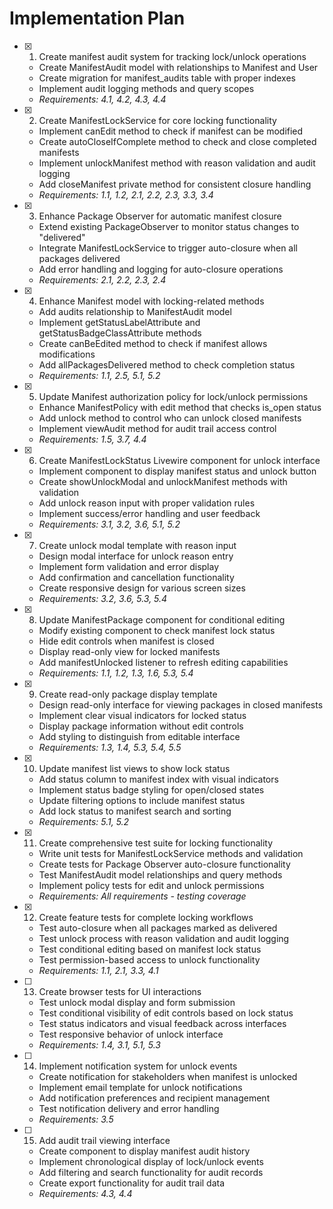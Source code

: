 # Implementation Plan

- [x] 1. Create manifest audit system for tracking lock/unlock operations
  - Create ManifestAudit model with relationships to Manifest and User
  - Create migration for manifest_audits table with proper indexes
  - Implement audit logging methods and query scopes
  - _Requirements: 4.1, 4.2, 4.3, 4.4_

- [x] 2. Create ManifestLockService for core locking functionality
  - Implement canEdit method to check if manifest can be modified
  - Create autoCloseIfComplete method to check and close completed manifests
  - Implement unlockManifest method with reason validation and audit logging
  - Add closeManifest private method for consistent closure handling
  - _Requirements: 1.1, 1.2, 2.1, 2.2, 2.3, 3.3, 3.4_

- [x] 3. Enhance Package Observer for automatic manifest closure
  - Extend existing PackageObserver to monitor status changes to "delivered"
  - Integrate ManifestLockService to trigger auto-closure when all packages delivered
  - Add error handling and logging for auto-closure operations
  - _Requirements: 2.1, 2.2, 2.3, 2.4_

- [x] 4. Enhance Manifest model with locking-related methods
  - Add audits relationship to ManifestAudit model
  - Implement getStatusLabelAttribute and getStatusBadgeClassAttribute methods
  - Create canBeEdited method to check if manifest allows modifications
  - Add allPackagesDelivered method to check completion status
  - _Requirements: 1.1, 2.5, 5.1, 5.2_

- [x] 5. Update Manifest authorization policy for lock/unlock permissions
  - Enhance ManifestPolicy with edit method that checks is_open status
  - Add unlock method to control who can unlock closed manifests
  - Implement viewAudit method for audit trail access control
  - _Requirements: 1.5, 3.7, 4.4_

- [x] 6. Create ManifestLockStatus Livewire component for unlock interface
  - Implement component to display manifest status and unlock button
  - Create showUnlockModal and unlockManifest methods with validation
  - Add unlock reason input with proper validation rules
  - Implement success/error handling and user feedback
  - _Requirements: 3.1, 3.2, 3.6, 5.1, 5.2_

- [x] 7. Create unlock modal template with reason input
  - Design modal interface for unlock reason entry
  - Implement form validation and error display
  - Add confirmation and cancellation functionality
  - Create responsive design for various screen sizes
  - _Requirements: 3.2, 3.6, 5.3, 5.4_

- [x] 8. Update ManifestPackage component for conditional editing
  - Modify existing component to check manifest lock status
  - Hide edit controls when manifest is closed
  - Display read-only view for locked manifests
  - Add manifestUnlocked listener to refresh editing capabilities
  - _Requirements: 1.1, 1.2, 1.3, 1.6, 5.3, 5.4_

- [x] 9. Create read-only package display template
  - Design read-only interface for viewing packages in closed manifests
  - Implement clear visual indicators for locked status
  - Display package information without edit controls
  - Add styling to distinguish from editable interface
  - _Requirements: 1.3, 1.4, 5.3, 5.4, 5.5_

- [x] 10. Update manifest list views to show lock status
  - Add status column to manifest index with visual indicators
  - Implement status badge styling for open/closed states
  - Update filtering options to include manifest status
  - Add lock status to manifest search and sorting
  - _Requirements: 5.1, 5.2_

- [x] 11. Create comprehensive test suite for locking functionality
  - Write unit tests for ManifestLockService methods and validation
  - Create tests for Package Observer auto-closure functionality
  - Test ManifestAudit model relationships and query methods
  - Implement policy tests for edit and unlock permissions
  - _Requirements: All requirements - testing coverage_

- [x] 12. Create feature tests for complete locking workflows
  - Test auto-closure when all packages marked as delivered
  - Test unlock process with reason validation and audit logging
  - Test conditional editing based on manifest lock status
  - Test permission-based access to unlock functionality
  - _Requirements: 1.1, 2.1, 3.3, 4.1_

- [ ] 13. Create browser tests for UI interactions
  - Test unlock modal display and form submission
  - Test conditional visibility of edit controls based on lock status
  - Test status indicators and visual feedback across interfaces
  - Test responsive behavior of unlock interface
  - _Requirements: 1.4, 3.1, 5.1, 5.3_

- [ ] 14. Implement notification system for unlock events
  - Create notification for stakeholders when manifest is unlocked
  - Implement email template for unlock notifications
  - Add notification preferences and recipient management
  - Test notification delivery and error handling
  - _Requirements: 3.5_

- [ ] 15. Add audit trail viewing interface
  - Create component to display manifest audit history
  - Implement chronological display of lock/unlock events
  - Add filtering and search functionality for audit records
  - Create export functionality for audit trail data
  - _Requirements: 4.3, 4.4_